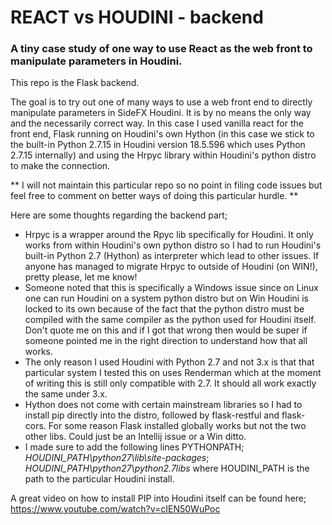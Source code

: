 # REACT vs HOUDINI - backend

### A tiny case study of one way to use React as the web front to manipulate parameters in Houdini.

This repo is the Flask backend.

The goal is to try out one of many ways to use a web front end to directly manipulate parameters in SideFX Houdini. It is by no means the only way and the necessarily correct way. In this case I used vanilla react for the front end, Flask running on Houdini's own Hython (in this case we stick to the built-in Python 2.7.15 in Houdini version 18.5.596 which uses Python 2.7.15 internally) and using the Hrpyc library within Houdini's python distro to make the connection.

** I will not maintain this particular repo so no point in filing code issues but feel free to comment on better ways of doing this particular hurdle. **

Here are some thoughts regarding the backend part;
* Hrpyc is a wrapper around the Rpyc lib specifically for Houdini. It only works from within Houdini's own python distro so I had to run Houdini's built-in Python 2.7 (Hython) as interpreter which lead to other issues. If anyone has managed to migrate Hrpyc to outside of Houdini (on WIN!), pretty please, let me know!
* Someone noted that this is specifically a Windows issue since on Linux one can run Houdini on a system python distro but on Win Houdini is locked to its own because of the fact that the python distro must be compiled with the same compiler as the python used for Houdini itself. Don't quote me on this and if I got that wrong then would be super if someone pointed me in the right direction to understand how that all works.
* The only reason I used Houdini with Python 2.7 and not 3.x is that that particular system I tested this on uses Renderman which at the moment of writing this is still only compatible with 2.7. It should all work exactly the same under 3.x.
* Hython does not come with certain mainstream libraries so I had to install pip directly into the distro, followed by flask-restful and flask-cors. For some reason Flask installed globally works but not the two other libs. Could just be an Intellij issue or a Win ditto.
* I made sure to add the following lines PYTHONPATH; *HOUDINI_PATH\python27\lib\site-packages*; *HOUDINI_PATH\python27\python2.7libs* where HOUDINI_PATH is the path to the particular Houdini install.

A great video on how to install PIP into Houdini itself can be found here; https://www.youtube.com/watch?v=cIEN50WuPoc